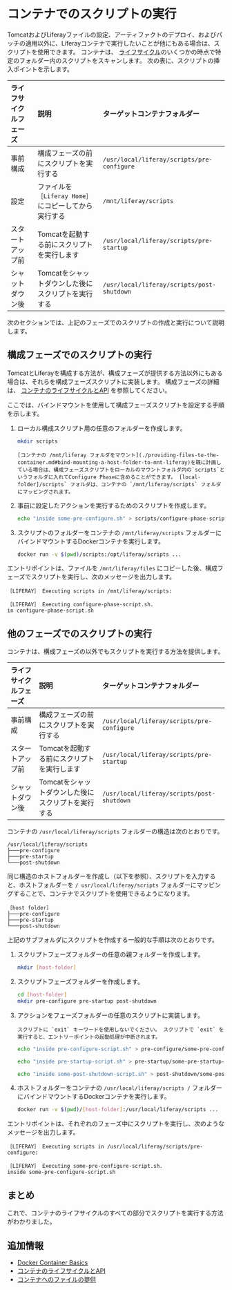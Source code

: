 # コンテナでのスクリプトの実行

TomcatおよびLiferayファイルの設定、アーティファクトのデプロイ、およびパッチの適用以外に、Liferayコンテナで実行したいことが他にもある場合は、スクリプトを使用できます。 コンテナは、 [ライフサイクル](./container-lifecycle-and-api.md)のいくつかの時点で特定のフォルダー内のスクリプトをスキャンします。 次の表に、スクリプトの挿入ポイントを示します。

| ライフサイクルフェーズ | 説明                                 | ターゲットコンテナフォルダー                             |
|:----------- |:---------------------------------- |:------------------------------------------ |
| 事前構成        | 構成フェーズの前にスクリプトを実行する                | `/usr/local/liferay/scripts/pre-configure` |
| 設定          | ファイルを `［Liferay Home］`にコピーしてから実行する | `/mnt/liferay/scripts`                     |
| スタートアップ前    | Tomcatを起動する前にスクリプトを実行します           | `/usr/local/liferay/scripts/pre-startup`   |
| シャットダウン後    | Tomcatをシャットダウンした後にスクリプトを実行する       | `/usr/local/liferay/scripts/post-shutdown` |

次のセクションでは、上記のフェーズでのスクリプトの作成と実行について説明します。

<a name="running-scripts-during-the-configure-phase" />

## 構成フェーズでのスクリプトの実行

TomcatとLiferayを構成する方法が、構成フェーズが提供する方法以外にもある場合は、それらを構成フェーズスクリプトに実装します。 構成フェーズの詳細は、 [コンテナのライフサイクルとAPI](./container-lifecycle-and-api.md#lifecycle) を参照してください。

ここでは、バインドマウントを使用して構成フェーズスクリプトを設定する手順を示します。

1. ローカル構成スクリプト用の任意のフォルダーを作成します。

    ```bash
    mkdir scripts
    ```

    ```{tip}
    [コンテナの /mnt/liferay フォルダをマウント](./providing-files-to-the-container.md#bind-mounting-a-host-folder-to-mnt-liferay)を既に計画している場合は、構成フェーズスクリプトをローカルのマウントフォルダ内の`scripts`というフォルダに入れてConfigure Phaseに含めることができます。 [local-folder]/scripts` フォルダは、コンテナの `/mnt/liferay/scripts` フォルダにマッピングされます。
    ```

1. 事前に設定したアクションを実行するためのスクリプトを作成します。

    ```bash
    echo "inside some-pre-configure.sh" > scripts/configure-phase-script.sh
    ```

1. スクリプトのフォルダーをコンテナの `/mnt/liferay/scripts` フォルダーにバインドマウントするDockerコンテナを実行します。

    ```bash
    docker run -v $(pwd)/scripts:/opt/liferay/scripts ...
    ```

エントリポイントは、ファイルを `/mnt/liferay/files` にコピーした後、構成フェーズでスクリプトを実行し、次のメッセージを出力します。

```messages
［LIFERAY］ Executing scripts in /mnt/liferay/scripts:

［LIFERAY］ Executing configure-phase-script.sh.
in configure-phase-script.sh
```

<a name="running-scripts-in-other-phases" />

## 他のフェーズでのスクリプトの実行

コンテナは、構成フェーズの以外でもスクリプトを実行する方法を提供します。

| ライフサイクルフェーズ | 説明                           | ターゲットコンテナフォルダー                             |
|:----------- |:---------------------------- |:------------------------------------------ |
| 事前構成        | 構成フェーズの前にスクリプトを実行する          | `/usr/local/liferay/scripts/pre-configure` |
| スタートアップ前    | Tomcatを起動する前にスクリプトを実行します     | `/usr/local/liferay/scripts/pre-startup`   |
| シャットダウン後    | Tomcatをシャットダウンした後にスクリプトを実行する | `/usr/local/liferay/scripts/post-shutdown` |

コンテナの `/usr/local/liferay/scripts` フォルダーの構造は次のとおりです。

```
/usr/local/liferay/scripts
├───pre-configure
├───pre-startup
└───post-shutdown
```

同じ構造のホストフォルダーを作成し（以下を参照）、スクリプトを入力すると、ホストフォルダーを `/ usr/local/liferay/scripts` フォルダーにマッピングすることで、コンテナでスクリプトを使用できるようになります。

```
［host folder］
├───pre-configure
├───pre-startup
└───post-shutdown
```

上記のサブフォルダにスクリプトを作成する一般的な手順は次のとおりです。

1. スクリプトフェーズフォルダーの任意の親フォルダーを作成します。

    ```bash
    mkdir [host-folder]
    ```

1. スクリプトフェーズフォルダーを作成します。

    ```bash
    cd [host-folder]
    mkdir pre-configure pre-startup post-shutdown
    ```

1. アクションをフェーズフォルダーの任意のスクリプトに実装します。

    ```{warning}
    スクリプトに `exit` キーワードを使用しないでください。 スクリプトで `exit` を実行すると、エントリーポイントの起動処理が中断されます。
    ```

    ```bash
    echo "inside pre-configure-script.sh" > pre-configure/some-pre-configure-script.sh
    ```

    ```bash
    echo "inside pre-startup-script.sh" > pre-startup/some-pre-startup-script.sh
    ```

    ```bash
    echo "inside some-post-shutdown-script.sh" > post-shutdown/some-post-shutdown-script.sh
    ```

1. ホストフォルダーをコンテナの `/usr/local/liferay/scripts /` フォルダーにバインドマウントするDockerコンテナを実行します。

    ```bash
    docker run -v $(pwd)/[host-folder]:/usr/local/liferay/scripts ...
    ```

エントリポイントは、それぞれのフェーズ中にスクリプトを実行し、次のようなメッセージを出力します。

```messages
［LIFERAY］ Executing scripts in /usr/local/liferay/scripts/pre-configure:

［LIFERAY］ Executing some-pre-configure-script.sh.
inside some-pre-configure-script.sh
```

<a name="conclusion" />

## まとめ

これで、コンテナのライフサイクルのすべての部分でスクリプトを実行する方法がわかりました。

<a name="additional-information" />

## 追加情報

* [Docker Container Basics](./docker-container-basics.md)
* [コンテナのライフサイクルとAPI](./container-lifecycle-and-api.md)
* [コンテナへのファイルの提供](./providing-files-to-the-container.md)